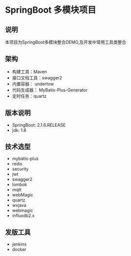 # SpringBoot 多模块项目

## 说明
本项目为SpringBoot多模块整合DEMO,及开发中常用工具类整合

## 架构
* 构建工具：Maven
* 接口文档工具：swagger2
* 内置容器： undertow
* 代码生成器： MyBatis-Plus-Generator
* 定时任务：quartz


## 版本说明
* SpringBoot: 2.1.6.RELEASE
* jdk: 1.8

## 技术选型
* mybatis-plus
* redis
* security
* jwt
* swagger2
* lombok
* mqtt
* webMagic
* quartz
* wxjava
* webmagic
* influxdb2.x


## 发版工具
* jenkins
* docker
